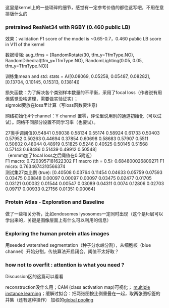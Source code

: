 这里是kernel上的一些琐碎的细节，感觉有一定参考价值的都往这写吧，不用在意排版什么的

### pretrained ResNet34 with RGBY (0.460 public LB)

效果：validation F1 score of the model is ~0.65-0.7，0.460 public LB score in V11 of the kernel

数据增强: aug_tfms = [RandomRotate(30, tfm_y=TfmType.NO), RandomDihedral(tfm_y=TfmType.NO), RandomLighting(0.05, 0.05, tfm_y=TfmType.NO)]

训练集mean and std: stats = A([0.08069, 0.05258, 0.05487, 0.08282], [0.13704, 0.10145, 0.15313, 0.13814])

损失函数：为了解决各个类别样本数量的不平衡，采用了focal loss（作者说有用但感觉没啥道理，需要做实验证实）；<br>sigmoid要放在loss里计算（写loss函数要注意)

网络初始化4个channel：Y channel 置零，评论里说用别的通道初始化（可以试试）。网络不同部分设置不同学习率（也要试）。

27类手调阈值[0.54841 0.59038 0.58134 0.55174 0.58924 0.61733 0.50403 0.57952 0.50263 0.44694 0.37854 0.60698 0.58683 0.57907 0.5511 0.50602 0.48044 0.48919 0.51825 0.5246 0.40525 0.50145 0.51568 0.57143 0.68486 0.51439 0.49912 0.50548]<br>
（emmm加了focal loss之后阈值在0.5附近）<br>
F1 macro: 0.7203957181622302 F1 macro (th = 0.5): 0.684800026809271 F1 micro: 0.7634674310566374<br>
测试集27类比例 (true): [0.40508 0.03764 0.11454 0.04633 0.05759 0.07593 0.03475 0.08848 0.00097 0.00097 0.00097 0.03475 0.02477 0.01705 0.03121 0.00032 0.01544 0.00547 0.03089 0.04311 0.0074 0.12806 0.02703 0.09717 0.00933 0.27156 0.01351 0.00064]

### Protein Atlas - Exploration and Baseline

做了一些相关分析，比如endosomes lysosomes一定同时出现（这个是fc层可以学出来的，关键是图像层面上有什么可以利用的信息）

### Exploring the human protein atlas images

用seeded watershed segmentation（种子分水岭分割），从细胞核（blue channel）开始分割，传统算法开启闭合。阈值不太好取？

### how not to overfit : attention is what you need ?

Discussion区的这篇可以看看

reconstruction没什么用；CAM (class activation map)可视化； [multiple instance learning](https://academic.oup.com/bioinformatics/article/32/12/i52/2288769)；缓解过拟合：把两张图按比例重叠在一起，取两张图标签的并集（还有这种操作）
加权的[global pooling](https://arxiv.org/pdf/1809.08264.pdf)
